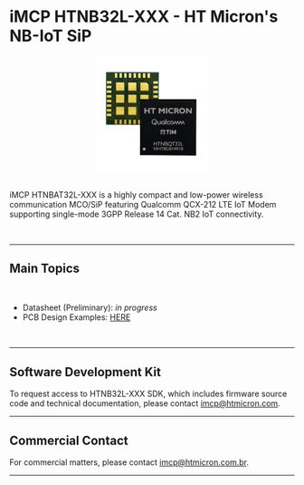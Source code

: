 # iMCP HTNB32L-XXX - HT Micron's NB-IoT SiP

<div align="center">
  <img src='.gitkeep/htnb32l-xxx.png' id="htnb32l" height="40%" width="40%"/>
</div>

<br/>

iMCP HTNBAT32L-XXX is a highly compact and low-power wireless communication MCO/SiP featuring Qualcomm QCX-212 LTE IoT Modem supporting single-mode 3GPP Release 14 Cat. NB2 IoT connectivity.

<br/>
<hr>

## Main Topics

<br/>

* Datasheet (Preliminary): *in progress*
* PCB Design Examples: [HERE](https://github.com/htmicron/htnb32l-xxx/tree/pcb_examples)

<br/>
<hr>

## Software Development Kit

To request access to HTNB32L-XXX SDK, which includes firmware source code and technical documentation, please contact imcp@htmicron.com.

<hr>

## Commercial Contact

For commercial matters, please contact imcp@htmicron.com.br.

<hr>
